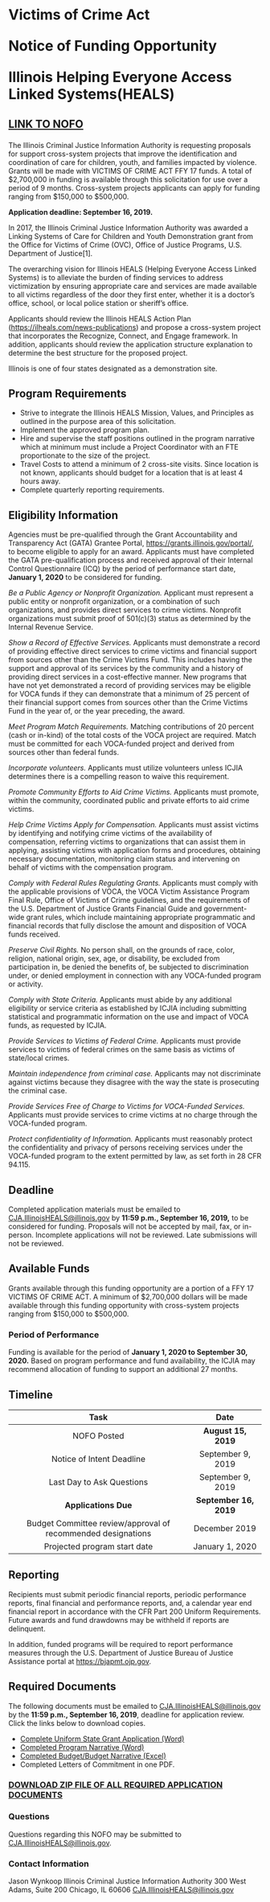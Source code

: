 # <p class="text-center">Victims of Crime Act <p class="text-center">Notice of Funding Opportunity<p class="text-center"> Illinois Helping Everyone Access Linked Systems(HEALS) 
	
## <p class="text-center">[LINK TO NOFO](IllinoisHEALSNOFO)

The Illinois Criminal Justice Information Authority is requesting proposals for support cross-system projects that improve the identification and coordination of care for children, youth, and families impacted by violence. Grants will be made with VICTIMS OF CRIME ACT FFY 17 funds. A total of $2,700,000 in funding is available through this solicitation for use over a period of 9 months. Cross-system projects applicants can apply for funding ranging from $150,000 to $500,000.
	
**Application deadline: September 16, 2019.**

In 2017, the Illinois Criminal Justice Information Authority was awarded a Linking Systems of Care for Children and Youth Demonstration grant from the Office for Victims of Crime (OVC), Office of Justice Programs, U.S. Department of Justice[1]. 

The overarching vision for Illinois HEALS (Helping Everyone Access Linked Systems) is to alleviate the burden of finding services to address victimization by ensuring appropriate care and services are made available to all victims regardless of the door they first enter, whether it is a doctor’s office, school, or local police station or sheriff’s office.

Applicants should review the Illinois HEALS Action Plan (https://ilheals.com/news-publications) and propose a cross-system project that incorporates the Recognize, Connect, and Engage framework. In addition, applicants should review the application structure explanation to determine the best structure for the proposed project.

Illinois is one of four states designated as a demonstration site. 

## Program Requirements

* Strive to integrate the Illinois HEALS Mission, Values, and Principles as outlined in the purpose area of this solicitation.
* Implement the approved program plan. 
* Hire and supervise the staff positions outlined in the program narrative which at minimum must include a Project Coordinator with an FTE proportionate to the size of the project. 
* Travel Costs to attend a minimum of 2 cross-site visits. Since location is not known, applicants should budget for a location that is at least 4 hours away.
* Complete quarterly reporting requirements.

## Eligibility Information 

Agencies must be pre-qualified through the Grant Accountability and Transparency Act (GATA) Grantee Portal, https://grants.illinois.gov/portal/, to become eligible to apply for an award.  Applicants must have completed the GATA pre-qualification process and received approval of their Internal Control Questionnaire (ICQ) by the period of performance start date, **January 1, 2020** to be considered for funding. 
	
_Be a Public Agency or Nonprofit Organization._ Applicant must represent a public entity or nonprofit organization, or a combination of such organizations, and provides direct services to crime victims. Nonprofit organizations must submit proof of 501(c)(3) status as determined by the Internal Revenue Service. 

_Show a Record of Effective Services._ Applicants must demonstrate a record of providing effective direct services to crime victims and financial support from sources other than the Crime Victims Fund. This includes having the support and approval of its services by the community and a history of providing direct services in a cost-effective manner. New programs that have not yet demonstrated a record of providing services may be eligible for VOCA funds if they can demonstrate that a minimum of 25 percent of their financial support comes from sources other than the Crime Victims Fund in the year of, or the year preceding, the award. 

_Meet Program Match Requirements._ Matching contributions of 20 percent (cash or in-kind) of the total costs of the VOCA project are required. Match must be committed for each VOCA-funded project and derived from sources other than federal funds. 

_Incorporate volunteers._ Applicants must utilize volunteers unless ICJIA determines there is a compelling reason to waive this requirement. 

_Promote Community Efforts to Aid Crime Victims._ Applicants must promote, within the community, coordinated public and private efforts to aid crime victims. 

_Help Crime Victims Apply for Compensation._ Applicants must assist victims by identifying and notifying crime victims of the availability of compensation, referring victims to organizations that can assist them in applying, assisting victims with application forms and procedures, obtaining necessary documentation, monitoring claim status and intervening on behalf of victims with the compensation program. 

_Comply with Federal Rules Regulating Grants._ Applicants must comply with the applicable provisions of VOCA, the VOCA Victim Assistance Program Final Rule, Office of Victims of Crime guidelines, and the requirements of the U.S. Department of Justice Grants Financial Guide and government-wide grant rules, which include maintaining appropriate programmatic and financial records that fully disclose the amount and disposition of VOCA funds received.

_Preserve Civil Rights._ No person shall, on the grounds of race, color, religion, national origin, sex, age, or disability, be excluded from participation in, be denied the benefits of, be subjected to discrimination under, or denied employment in connection with any VOCA-funded program or activity. 

_Comply with State Criteria._ Applicants must abide by any additional eligibility or service criteria as established by ICJIA including submitting statistical and programmatic information on the use and impact of VOCA funds, as requested by ICJIA. 

_Provide Services to Victims of Federal Crime._ Applicants must provide services to victims of federal crimes on the same basis as victims of state/local crimes. 

_Maintain independence from criminal case._ Applicants may not discriminate against victims because they disagree with the way the state is prosecuting the criminal case. 

_Provide Services Free of Charge to Victims for VOCA-Funded Services._ Applicants must provide services to crime victims at no charge through the VOCA-funded program. 

_Protect confidentiality of Information._ Applicants must reasonably protect the confidentiality and privacy of persons receiving services under the VOCA-funded program to the extent permitted by law, as set forth in 28 CFR 94.115.



## Deadline

Completed application materials must be emailed to CJA.IllinoisHEALS@illinois.gov by **11:59 p.m., September 16, 2019,** to be considered for funding. Proposals will not be accepted by mail, fax, or in-person. Incomplete applications will not be reviewed. Late submissions will not be reviewed.

## Available Funds

Grants available through this funding opportunity are a portion of a FFY 17 VICTIMS OF CRIME ACT. A minimum of $2,700,000 dollars will be made available through this funding opportunity with cross-system projects ranging from $150,000 to $500,000. 

### Period of Performance

Funding is available for the period of **January 1, 2020 to September 30, 2020.** Based on program performance and fund availability, the ICJIA may recommend allocation of funding to support an additional 27 months. 

## Timeline

Task | Date
:----: | :---:
NOFO Posted | **August 15, 2019**
Notice of Intent Deadline | September 9, 2019
Last Day to Ask Questions | September 9, 2019
**Applications Due** |  **September 16, 2019**
Budget Committee review/approval of recommended designations | December 2019
Projected program start date | January 1, 2020

## Reporting

Recipients must submit periodic financial reports, periodic performance reports, final financial and performance reports, and, a calendar year end financial report in accordance with the CFR Part 200 Uniform Requirements. Future awards and fund drawdowns may be withheld if reports are delinquent.

In addition, funded programs will be required to report performance measures through the U.S. Department of Justice Bureau of Justice Assistance portal at https://bjapmt.ojp.gov.

## Required Documents

The following documents must be emailed to CJA.IllinoisHEALS@illinois.gov by the **11:59 p.m., September 16, 2019**, deadline for application review. Click the links below to download copies.

* [Complete Uniform State Grant Application (Word)](IllinoisHEALSAPPLICATION.pdf) 
* [Completed Program Narrative (Word)](IllinoisHEALSNARRATIVEFINAL.docx)
* [Completed Budget/Budget Narrative (Excel)](IllinoisHEALSBUDGET.xls)
* Completed Letters of Commitment in one PDF.

### <p class="text-center">[DOWNLOAD ZIP FILE OF ALL REQUIRED APPLICATION DOCUMENTS](NOFOIllinoisHEALS.zip)

### Questions

Questions regarding this NOFO may be submitted to CJA.IllinoisHEALS@illinois.gov. 

### Contact Information

Jason Wynkoop
Illinois Criminal Justice Information Authority
300 West Adams, Suite 200
Chicago, IL 60606
CJA.IllinoisHEALS@illinois.gov







